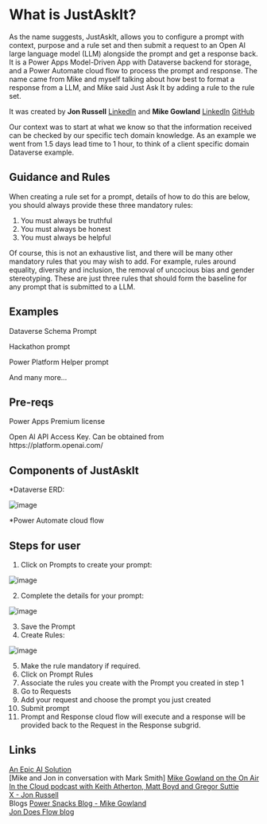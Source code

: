 <h1>What is JustAskIt?</h1>
As the name suggests, JustAskIt, allows you to configure a prompt with context, purpose and a rule set and then submit a request to an Open AI large language model (LLM) alongside the prompt and get a response back. 
It is a Power Apps Model-Driven App with Dataverse backend for storage, and a Power Automate cloud flow to process the prompt and response. The name came from Mike and myself talking about how best to format a response from a LLM, and Mike said Just Ask It by adding a rule to the rule set.  

<p></p>

It was created by **Jon Russell** [LinkedIn](https://www.linkedin.com/in/jon-russell-20975726/) and **Mike Gowland** [LinkedIn](https://www.linkedin.com/in/mikegowland/) [GitHub](https://github.com/sgtsnacks-64)

<p></p>

Our context was to start at what we know so that the information received can be checked by our specific tech domain knowledge. As an example we went from 1.5 days lead time to 1 hour, to think of a client specific domain Dataverse example.

<h2>Guidance and Rules</h2>

When creating a rule set for a prompt, details of how to do this are below, you should always provide these three mandatory rules:

1. You must always be truthful
2. You must always be honest
3. You must always be helpful

Of course, this is not an exhaustive list, and there will be many other mandatory rules that you may wish to add. For example, rules around equality, diversity and inclusion, the removal of uncocious bias and gender stereotyping.  These are just three rules that should form the baseline for any prompt that is submitted to a LLM.

<h2>Examples</h2>
<p>Dataverse Schema Prompt</p>
<p>Hackathon prompt</p>
<p>Power Platform Helper prompt</p>
<p>And many more...  </p>

<h2>Pre-reqs</h2>
<p>Power Apps Premium license</p>
<p>Open AI API Access Key. Can be obtained from https://platform.openai.com/</p>

<h2>Components of JustAskIt</h2>

*Dataverse ERD:

![image](https://github.com/sgtsnacks-64/JustAskIt/assets/60231096/94afdd45-267d-498d-bd96-e8e5d2ba1823)

*Power Automate cloud flow

<h2>Steps for user</h2>

1. Click on Prompts to create your prompt:

![image](https://github.com/sgtsnacks-64/JustAskIt/assets/60231096/4912d313-c6ae-4e67-9c70-33808fa00e0c)

2. Complete the details for your prompt:

![image](https://github.com/sgtsnacks-64/JustAskIt/assets/60231096/87867f19-3d52-4532-b88f-34cc2a0115d6)

3. Save the Prompt
4. Create Rules:

![image](https://github.com/sgtsnacks-64/JustAskIt/assets/60231096/fdd3365d-013b-4d7c-85b5-f4c1c1a2e4d9)

5. Make the rule mandatory if required.
6. Click on Prompt Rules
7. Associate the rules you create with the Prompt you created in step 1
8. Go to Requests
9. Add your request and choose the prompt you just created
10. Submit prompt
11. Prompt and Response cloud flow will execute and a response will be provided back to the Request in the Response subgrid.

<h2>Links</h2>

[An Epic AI Solution](https://youtu.be/rA6QpHAQaDE)  
[Mike and Jon in conversation with Mark Smith]
[Mike Gowland on the On Air In the Cloud podcast with Keith Atherton, Matt Boyd and Gregor Suttie](https://podcasters.spotify.com/pod/show/onairinthecloud/episodes/Episode-Ten---Mike-Gowland-e2d6tbu)  
[X - Jon Russell](https://twitter.com/jondoesflow)  
Blogs
[Power Snacks Blog - Mike Gowland](https://blog.powersnacks.org/)  
[Jon Does Flow blog](https://www.jondoesflow.com/)  
